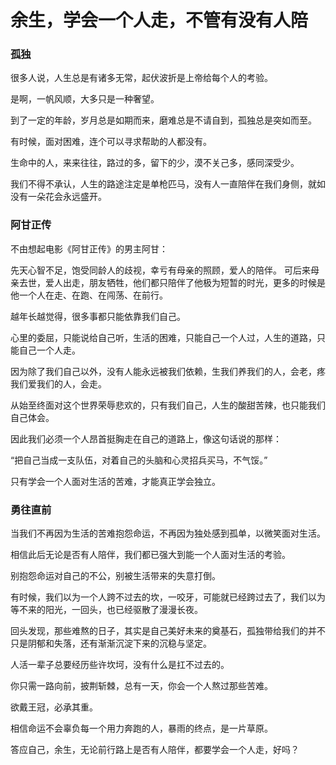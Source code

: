 # 余生，学会一个人走，不管有没有人陪

### 孤独

很多人说，人生总是有诸多无常，起伏波折是上帝给每个人的考验。
 
是啊，一帆风顺，大多只是一种奢望。

到了一定的年龄，岁月总是如期而来，磨难总是不请自到，孤独总是突如而至。
 
有时候，面对困难，连个可以寻求帮助的人都没有。
 
生命中的人，来来往往，路过的多，留下的少，漠不关己多，感同深受少。
 
我们不得不承认，人生的路途注定是单枪匹马，没有人一直陪伴在我们身侧，就如没有一朵花会永远盛开。

### 阿甘正传

不由想起电影《阿甘正传》的男主阿甘：
 
先天心智不足，饱受同龄人的歧视，幸亏有母亲的照顾，爱人的陪伴。
可后来母亲去世，爱人出走，朋友牺牲，他们都只陪伴了他极为短暂的时光，更多的时候是他一个人在走、在跑、在闯荡、在前行。
 
越年长越觉得，很多事都只能依靠我们自己。
 
心里的委屈，只能说给自己听，生活的困难，只能自己一个人过，人生的道路，只能自己一个人走。
 
因为除了我们自己以外，没有人能永远被我们依赖，生我们养我们的人，会老，疼我们爱我们的人，会走。
 
从始至终面对这个世界荣辱悲欢的，只有我们自己，人生的酸甜苦辣，也只能我们自己体会。
 
因此我们必须一个人昂首挺胸走在自己的道路上，像这句话说的那样：
 
“把自己当成一支队伍，对着自己的头脑和心灵招兵买马，不气馁。”
 
只有学会一个人面对生活的苦难，才能真正学会独立。 

### 勇往直前

当我们不再因为生活的苦难抱怨命运，不再因为独处感到孤单，以微笑面对生活。
 
相信此后无论是否有人陪伴，我们都已强大到能一个人面对生活的考验。
 
别抱怨命运对自己的不公，别被生活带来的失意打倒。
 
有时候，我们以为一个人跨不过去的坎，一咬牙，可能就已经跨过去了，我们以为等不来的阳光，一回头，也已经驱散了漫漫长夜。
 
回头发现，那些难熬的日子，其实是自己美好未来的奠基石，孤独带给我们的并不只是阴郁和失落，还有渐渐沉淀下来的沉稳与坚定。

人活一辈子总要经历些许坎坷，没有什么是扛不过去的。

你只需一路向前，披荆斩棘，总有一天，你会一个人熬过那些苦难。
 
欲戴王冠，必承其重。

相信命运不会辜负每一个用力奔跑的人，暴雨的终点，是一片草原。
 
答应自己，余生，无论前行路上是否有人陪伴，都要学会一个人走，好吗？
